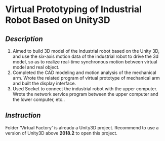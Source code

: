 # Virtual Prototyping of Industrial Robot Based on Unity3D
## *Description*
1. Aimed to build 3D model of the industrial robot based on the Unity 3D, and use the six-axis motion data of the industrial robot to drive the 3d model, so as to realize real-time synchronous motion between virtual model and real object.
2. Completed the CAD modeling and motion analysis of the mechanical arm. Wrote the related program of virtual prototype of mechanical arm and built the display interface.
3. Used Socket to connect the industrial robot with the upper computer. Wrote the network service program between the upper computer and the lower computer, etc..

## *Instruction*
Folder 'Virtual Factory' is already a Unity3D project. Recommend to use a version of Unity3D above **2018.2** to open this project.